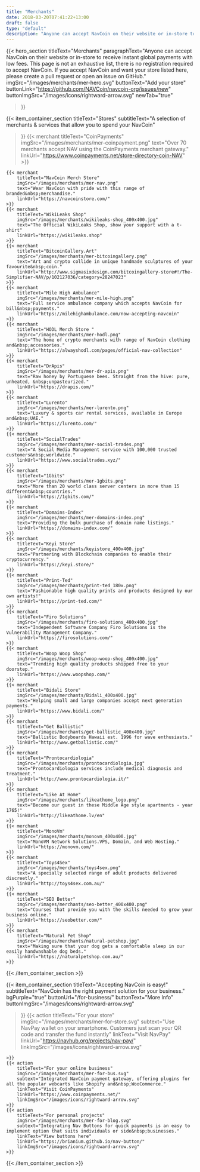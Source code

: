 ```yaml
---
title: "Merchants"
date: 2018-03-20T07:41:22+13:00
draft: false
type: "default"
description: "Anyone can accept NavCoin on their website or in-store to receive instant global payments with low fees."
---
```

{{< hero_section
titleText="Merchants"
paragraphText="Anyone can accept NavCoin on their website or in-store to receive instant global payments with low&nbsp;fees. This page is not an exhaustive list, there is no registration required to accept NavCoin. If you accept NavCoin and want your store listed here, please create a pull request or open an issue on GitHub."
imgSrc="/images/merchants/mer-hero.svg"
buttonText="Add your store"
buttonLink="https://github.com/NAVCoin/navcoin-org/issues/new"
buttonImgSrc="/images/icons/rightward-arrow.svg"
newTab="true"
>}}


{{< item_container_section
    titleText="Stores"
    subtitleText="A selection of merchants & services that allow you to spend your&nbsp;NavCoin"
>}}
    {{< merchant
        titleText="CoinPayments"
        imgSrc="/images/merchants/mer-coinpayment.png"
        text="Over 70 merchants accept NAV using the CoinPayments merchant&nbsp;gateway."
        linkUrl="https://www.coinpayments.net/store-directory-coin-NAV"
    >}}

    {{< merchant
        titleText="NavCoin Merch Store"
        imgSrc="/images/merchants/mer-nav.png"
        text="Wear NavCoin with pride with this range of branded&nbsp;merchandise."
        linkUrl="https://navcoinstore.com/"
    >}}
    {{< merchant
        titleText="WikiLeaks Shop"
        imgSrc="/images/merchants/wikileaks-shop_400x400.jpg"
        text="The Official WikiLeaks Shop, show your support with a t-shirt"
        linkUrl="https://wikileaks.shop"
    >}}
    {{< merchant
        titleText="BitcoinGallery.Art"
        imgSrc="/images/merchants/mer-bitcoingallery.png"
        text="Art and crypto collide in unique handmade sculptures of your favourite&nbsp;coin."
        linkUrl="http://www.sigmasixdesign.com/bitcoingallery-store#!/The-Simplifier-NAV/p/102127036/category=28247023"
    >}}
    {{< merchant
        titleText="Mile High Ambulance"
        imgSrc="/images/merchants/mer-mile-high.png"
        text="Full service ambulance company which accepts NavCoin for bill&nbsp;payments."
        linkUrl="https://milehighambulance.com/now-accepting-navcoin"
    >}}
    {{< merchant
        titleText="HODL Merch Store "
        imgSrc="/images/merchants/mer-hodl.png"
        text="The home of crypto merchants with range of NavCoin clothing and&nbsp;accessories."
        linkUrl="https://alwayshodl.com/pages/official-nav-collection"
    >}}
    {{< merchant
        titleText="DrApis"
        imgSrc="/images/merchants/mer-dr-apis.png"
        text="Raw honey by Portuguese bees. Straight from the hive: pure, unheated, &nbsp;unpasteurized."
        linkUrl="https://drapis.com/"
    >}}
    {{< merchant
        titleText="Lurento"
        imgSrc="/images/merchants/mer-lurento.png"
        text="Luxury & sports car rental services, available in Europe and&nbsp;UAE."
        linkUrl="https://lurento.com/"
    >}}
    {{< merchant
        titleText="SocialTrades"
        imgSrc="/images/merchants/mer-social-trades.png"
        text="A Social Media Management service with 100,000 trusted customers&nbsp;worldwide."
        linkUrl="https://www.socialtrades.xyz/"
    >}}
    {{< merchant
        titleText="1Gbits"
        imgSrc="/images/merchants/mer-1gbits.png"
        text="More than 20 world class server centers in more than 15 different&nbsp;countries."
        linkUrl="https://1gbits.com/"
    >}}
    {{< merchant
        titleText="Domains-Index"
        imgSrc="/images/merchants/mer-domains-index.png"
        text="Providing the bulk purchase of domain name listings."
        linkUrl="https://domains-index.com/"
    >}}
    {{< merchant
        titleText="Keyi Store"
        imgSrc="/images/merchants/keyistore_400x400.jpg"
        text="Partnering with Blockchain companies to enable their cryptocurrency."
        linkUrl="https://keyi.store/"
    >}}
    {{< merchant
        titleText="Print-Ted"
        imgSrc="/images/merchants/print-ted_180x.png"
        text="Fashionable high quality prints and products designed by our own artists!"
        linkUrl="https://print-ted.com/"
    >}}
    {{< merchant
        titleText="Firo Solutions"
        imgSrc="/images/merchants/firo-solutions_400x400.jpg"
        text="Independent Software Company Firo Solutions is the Vulnerability Management Company."
        linkUrl="https://firosolutions.com/"
    >}}
    {{< merchant
        titleText="Woop Woop Shop"
        imgSrc="/images/merchants/woop-woop-shop_400x400.jpg"
        text="Trending high quality products shipped free to your doorstep."
        linkUrl="https://www.woopshop.com/"
    >}}
    {{< merchant
        titleText="Bidali Store"
        imgSrc="/images/merchants/Bidali_400x400.jpg"
        text="Helping small and large companies accept next generation payments."
        linkUrl="https://www.bidali.com/"
    >}}
    {{< merchant
        titleText="Get Ballistic"
        imgSrc="/images/merchants/get-ballistic_400x400.jpg"
        text="Ballistic Bodyboards Hawaii est. 1996 for wave enthusiasts."
        linkUrl="http://www.getballistic.com/"
    >}}
    {{< merchant
        titleText="Prontocardiologia"
        imgSrc="/images/merchants/prontocardiologia.jpg"
        text="Prontocardiologia services include medical diagnosis and treatment."
        linkUrl="http://www.prontocardiologia.it/"
    >}}
    {{< merchant
        titleText="Like At Home"
        imgSrc="/images/merchants/likeathome_logo.png"
        text="Become our guest in these Middle Age style apartments - year 1765!"
        linkUrl="http://likeathome.lv/en"
    >}}
    {{< merchant
        titleText="MonoVm"
        imgSrc="/images/merchants/monovm_400x400.jpg"
        text="MonoVM Network Solutions.VPS, Domain, and Web Hosting."
        linkUrl="https://monovm.com/"
    >}}
    {{< merchant
        titleText="Toys4Sex"
        imgSrc="/images/merchants/toys4sex.png"
        text="A specially selected range of adult products delivered discreetly."
        linkUrl="http://toys4sex.com.au/"
    >}}
    {{< merchant
        titleText="SEO Better"
        imgSrc="/images/merchants/seo-better_400x400.png"
        text="Courses that provide you with the skills needed to grow your business online."
        linkUrl="https://seobetter.com/"
    >}}
    {{< merchant
        titleText="Natural Pet Shop"
        imgSrc="/images/merchants/natural-petshop.jpg"
        text="Making sure that your dog gets a comfortable sleep in our easily handwashable dog beds."
        linkUrl="https://naturalpetshop.com.au/"
    >}}

{{< /item_container_section >}}

{{< item_container_section
    titleText="Accepting NavCoin is easy!"
    subtitleText="NavCoin has the right payment solution for your&nbsp;business."
    bgPurple="true"
    buttonUrl="/for-business/"
    buttonText="More Info"
    buttonImgSrc="/images/icons/rightward-arrow.svg"
>}}
    {{< action
        titleText="For your store"
        imgSrc="/images/merchants/mer-for-store.svg"
        subtext="Use NavPay wallet on your smartphone. Customers just scan your QR code and transfer the fund&nbsp;instantly"
        linkText="Visit NavPay"
        linkUrl="https://navhub.org/projects/nav-pay/"
        linkImgSrc="/images/icons/rightward-arrow.svg"

    >}}
    {{< action
        titleText="For your online business"
        imgSrc="/images/merchants/mer-for-bus.svg"
        subtext="Integrated NavCoin payment gateway, offering plugins for all the popular webcarts like Shopify and&nbsp;WooCommerce."
        linkText="Visit CoinPayments"
        linkUrl="https://www.coinpayments.net/"
        linkImgSrc="/images/icons/rightward-arrow.svg"
    >}}
    {{< action                 
        titleText="For personal projects"
        imgSrc="/images/merchants/mer-for-blog.svg"
        subtext="Integrating Nav Buttons for quick payments is an easy to implement option that suits individuals or side&nbsp;businesses."
        linkText="View buttons here"
        linkUrl="https://brianium.github.io/nav-button/"
        linkImgSrc="/images/icons/rightward-arrow.svg"
    >}}
{{< /item_container_section >}}
